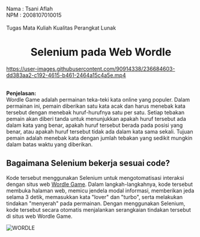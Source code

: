Nama  : Tsani Aflah
<br>NPM   : 2008107010015</br>
<br>Tugas Mata Kuliah Kualitas Perangkat Lunak</br>

<h1 align="center">Selenium pada Web Wordle</h1>


https://user-images.githubusercontent.com/90914338/236684603-dd383aa2-c192-4615-b461-2464a15c4a5e.mp4

 
<br>
<b> Penjelasan: </b>
<br>Wordle Game adalah permainan teka-teki kata online yang populer. Dalam permainan ini, pemain diberikan satu kata acak dan harus menebak kata tersebut dengan menebak huruf-hurufnya satu per satu.
Setiap tebakan pemain akan diberi tanda untuk menunjukkan apakah huruf tersebut ada dalam kata yang benar, apakah huruf tersebut berada pada posisi yang benar, atau apakah huruf tersebut tidak ada dalam kata sama sekali. Tujuan pemain adalah menebak kata dengan jumlah tebakan yang sedikit mungkin dalam batas waktu yang diberikan.
</br>
<p>
<h2>Bagaimana Selenium bekerja sesuai code?</h2>
Kode tersebut menggunakan Selenium untuk mengotomatisasi interaksi dengan situs web <a href="https://wordlegame.org/">Wordle Game</a>. Dalam langkah-langkahnya, kode tersebut membuka halaman web, memicu jendela modal informasi, memberikan jeda selama 3 detik, memasukkan kata "lover" dan "turbo", serta melakukan tindakan "menyerah" pada permainan. Dengan menggunakan Selenium, kode tersebut secara otomatis menjalankan serangkaian tindakan tersebut di situs web Wordle Game.

![WORDLE](https://user-images.githubusercontent.com/90914338/236685759-71544e8d-5d8b-49a1-923a-8f5aaa320e39.png)
